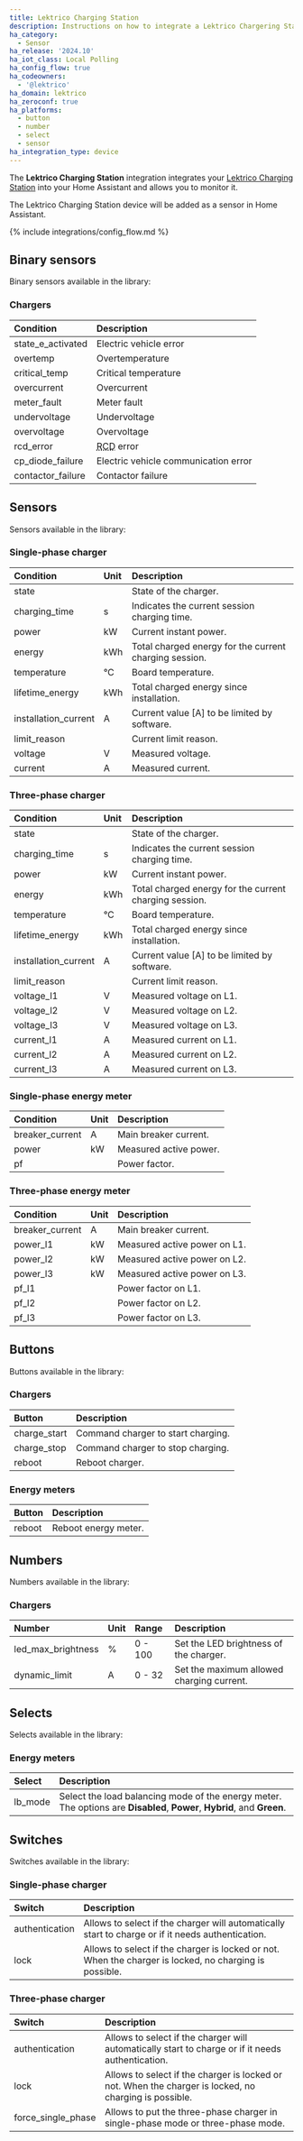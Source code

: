 ```yaml
---
title: Lektrico Charging Station
description: Instructions on how to integrate a Lektrico Chargering Station with Home Assistant.
ha_category:
  - Sensor
ha_release: '2024.10'
ha_iot_class: Local Polling
ha_config_flow: true
ha_codeowners:
  - '@lektrico'
ha_domain: lektrico
ha_zeroconf: true
ha_platforms:
  - button
  - number
  - select
  - sensor
ha_integration_type: device
---
```


The **Lektrico Charging Station** integration integrates your [Lektrico Charging Station](https://lektri.co) into your Home Assistant and allows you to monitor it.

The Lektrico Charging Station device will be added as a sensor in Home Assistant.

{% include integrations/config_flow.md %}

## Binary sensors

Binary sensors available in the library:

### Chargers

| Condition         | Description                          |
| :---------------- | :----------------------------------- |
| state_e_activated | Electric vehicle error               |
| overtemp          | Overtemperature                      |
| critical_temp     | Critical temperature                 |
| overcurrent       | Overcurrent                          |
| meter_fault       | Meter fault                          |
| undervoltage      | Undervoltage                         |
| overvoltage       | Overvoltage                          |
| rcd_error         | <abbr title="residual current device">RCD</abbr> error                            |
| cp_diode_failure  | Electric vehicle communication error |
| contactor_failure | Contactor failure                    |

## Sensors

Sensors available in the library:

### Single-phase charger

| Condition           | Unit | Description                                               |
| :------------------ | :--- | :-------------------------------------------------------- |
| state               |      | State of the charger.                                     |
| charging_time       | s    | Indicates the current session charging time.              |
| power               | kW   | Current instant power.                                    |
| energy              | kWh  | Total charged energy for the current charging session.    |
| temperature         | °C   | Board temperature.                                        |
| lifetime_energy     | kWh  | Total charged energy since installation.                  |
| installation_current| A    | Current value [A] to be limited by software.              |
| limit_reason        |      | Current limit reason.                                     |
| voltage             | V    | Measured voltage.                                         |
| current             | A    | Measured current.                                         |

### Three-phase charger

| Condition           | Unit | Description                                               |
| :------------------ | :--- | :-------------------------------------------------------- |
| state               |      | State of the charger.                                     |
| charging_time       | s    | Indicates the current session charging time.              |
| power               | kW   | Current instant power.                                    |
| energy              | kWh  | Total charged energy for the current charging session.    |
| temperature         | °C   | Board temperature.                                        |
| lifetime_energy     | kWh  | Total charged energy since installation.                  |
| installation_current| A    | Current value [A] to be limited by software.              |
| limit_reason        |      | Current limit reason.                                     |
| voltage_l1          | V    | Measured voltage on L1.                                   |
| voltage_l2          | V    | Measured voltage on L2.                                   |
| voltage_l3          | V    | Measured voltage on L3.                                   |
| current_l1          | A    | Measured current on L1.                                   |
| current_l2          | A    | Measured current on L2.                                   |
| current_l3          | A    | Measured current on L3.                                   |

### Single-phase energy meter

| Condition           | Unit | Description                                               |
| :------------------ | :--- | :-------------------------------------------------------- |
| breaker_current     | A    | Main breaker current.                                     |
| power               | kW   | Measured active power.                                    |
| pf                  |      | Power factor.                                             |

### Three-phase energy meter

| Condition           | Unit | Description                                               |
| :------------------ | :--- | :-------------------------------------------------------- |
| breaker_current     | A    | Main breaker current.                                     |
| power_l1            | kW   | Measured active power on L1.                              |
| power_l2            | kW   | Measured active power on L2.                              |
| power_l3            | kW   | Measured active power on L3.                              |
| pf_l1               |      | Power factor on L1.                                       |
| pf_l2               |      | Power factor on L2.                                       |
| pf_l3               |      | Power factor on L3.                                       |

## Buttons

Buttons available in the library:

### Chargers

| Button              | Description                        |
| :------------------ | :--------------------------------- |
| charge_start        | Command charger to start charging. |
| charge_stop         | Command charger to stop charging.  |
| reboot              | Reboot charger.                    |

### Energy meters

| Button              | Description                        |
| :------------------ | :--------------------------------- |
| reboot              | Reboot energy meter.               |

## Numbers

Numbers available in the library:

### Chargers

| Number             | Unit | Range   | Description                               |
| :----------------- | :--- | :------ | :---------------------------------------- |
| led_max_brightness | %    | 0 - 100 | Set the LED brightness of the charger.    |
| dynamic_limit      | A    | 0 - 32  | Set the maximum allowed charging current. |

## Selects

Selects available in the library:

### Energy meters

| Select              | Description                             |
| :------------------ | :-------------------------------------- |
| lb_mode             | Select the load balancing mode of the energy meter. The options are **Disabled**, **Power**, **Hybrid**, and **Green**. |

## Switches

Switches available in the library:

### Single-phase charger

| Switch              | Description                             |
| :------------------ | :-------------------------------------- |
| authentication      | Allows to select if the charger will automatically start to charge or if it needs authentication. |
| lock                | Allows to select if the charger is locked or not. When the charger is locked, no charging is possible.|

### Three-phase charger

| Switch              | Description                             |
| :------------------ | :-------------------------------------- |
| authentication      | Allows to select if the charger will automatically start to charge or if it needs authentication. |
| lock                | Allows to select if the charger is locked or not. When the charger is locked, no charging is possible.|
| force_single_phase  | Allows to put the three-phase charger in single-phase mode or three-phase mode. |
